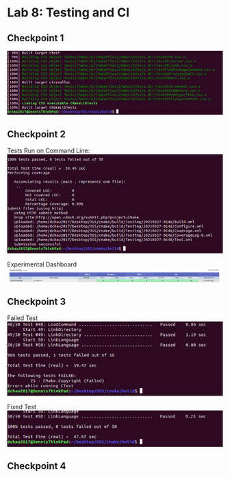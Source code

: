 # Lab 8: Testing and CI

## Checkpoint 1
![Completed Build](./check1.png?raw=true)


## Checkpoint 2

Tests Run on Command Line:
![Completed Build](./check2_1.png?raw=true)

Experimental Dashboard
![Dashboard Screenshot](./check2_2.png?raw=true)


## Checkpoint 3

Failed Test
![Failed Test](./check3_1.png?raw=true)

Fixed Test
![Fixed Test](./check3_2.png?raw=true)


## Checkpoint 4